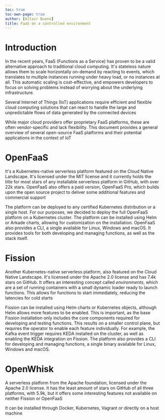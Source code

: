```yaml
---
toc: true
toc-own-page: true
author: [Altair Bueno]
title: FaaS on a controlled environment
---
```


<!--
Informe de evaluación de plataformas de función como servicio en un entorno controlado

Al contrario que los sistemas de computación tradicionales, como los sistemas
cloud, la computación sin servidor, también conocida como función como servicio,
presenta un cambio de paradigma en el que las aplicaciones y sus funciones son
instanciadas y ejecutadas únicamente cuando éstas son invocadas. Esto no sólo
permite liberar los recursos de las infraestructuras cuando no se requiera un
uso de las aplicaciones, sino también un auto-escalado de las aplicaciones en
momentos de necesidad, lo que conlleva a un uso eficiente de recursos. En el
contexto del Internet de las Cosas (IoT) donde paradigmas con recursos limitados
como la computación en el borde (edge computing) juegan un papel muy importante
para el desarrollo de aplicaciones con requisitos de baja latencia, la
computación sin servidor se presenta como una tecnología prometedora. El
presente proyecto pretender estudiar la adopción y las limitaciones de la
computación sin servidor en este contexto. En primer lugar, el estudiante
realizará una aplicación IoT para validar la tecnología, y posteriormente, a
partir de los conocimientos adquiridos, adaptará el framework Kafka-ML del grupo
de investigación ERTIS para el uso de computación sin servidor. Kafka-ML es un
proyecto de código abierto para la gestión completa del ciclo de vida de
aplicaciones de aprendizaje automático a través de flujos continuos de datos.
La perfecta integración de las mencionadas tecnologías permitirá el desarrollo
de aplicaciones IoT y aprendizaje automático adaptadas a las necesidades de cada
momento.

---

recursos:
  - https://dl.acm.org/doi/10.1145/3565382.3565878
notas:
  - Debería separar fission, openfaas etc por secciones? CLI, instalación, UX, rendimiento....
    - CLI
    - Instalación
    - UX
    - Rendimiento
    - Triggers
    - Features diferenciadoras
    -

-->

# Introduction

In the recent years, FaaS (Functions as a Service) has proven to be a valid
alternative approach to traditional cloud computing. It's stateless nature
allows them to scale horizontally on-demand by reacting to events, which
translates to multiple instances running under heavy load, or no instances at
all. This automatic scaling is cost-effective, and empowers developers to focus
on solving problems instead of worrying about the underlying infrastructure.

Several Internet of Things (IoT) applications require efficient and flexible
cloud computing solutions that can react to handle the large and unpredictable
flows of data generated by the connected devices

While major cloud providers offer proprietary FaaS platforms, these are often
vendor-specific and lack flexibility. This document provides a general overview
of several open-source FaaS platforms and their potential applications in the
context of IoT

# OpenFaaS

It's a Kubernetes-native serverless platform featured on the Cloud Native
Landscape. It's licensed under the MIT license and it currently holds the title
for most stars of any installable serverless platform in GitHub, with over 22k
stars. OpenFaaS also offers a paid version, OpenFaaS Pro, which builds upon the
open source project to deliver some additional features and commercial support

The platform can be deployed to any certified Kubernetes distribution or a
single host. For our purposes, we decided to deploy the full OpenFaaS platform
on a Kubernetes cluster. The platform can be installed using Helm or Arkade
charts, allowing for customization on the installation. OpenFaaS also provides a
CLI, a single available for Linux, Windows and macOS. It provides tools for both
developing and managing functions, as well as the stack itself.

# Fission

Another Kubernetes-native serverless platform, also featured on the Cloud Native
Landscape. It's licensed under the Apache 2.0 license and has 7.4k stars on
GitHub. It offers an interesting concept called _environments_, which are a set
of running containers with a small dynamic loader ready to launch functions.
This allows for functions to start immediately, reducing the latencies for cold
starts

Fission can be installed using Helm charts or Kubernetes objects, although Helm
allows more features to be enabled. This is important, as the base Fission
installation only includes the core components required for developing and
testing functions. This results on a smaller control plane, but requires the
operator to enable each feature individually. For example, the Kafka event
trigger requires KEDA installed on the cluster, as well as enabling the KEDA
integration on Fission. The platform also provides a CLI for developing and
managing functions, a single binary available for Linux, Windows and macOS.

# OpenWhisk

A serverless platform from the Apache foundation, licensed under the Apache 2.0
license. It has the least amount of stars on GitHub of all three platforms, with
5.9k, but it offers some interesting features not available on neither Fission
or OpenFaaS

It can be installed through Docker, Kubernetes, Vagrant or directly on a host
machine
